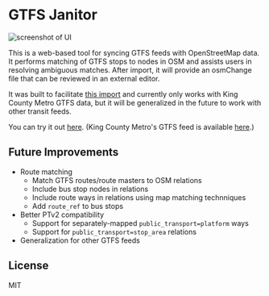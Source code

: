 # GTFS Janitor

![screenshot of UI](https://github.com/user-attachments/assets/afabf1bd-ba7f-47b7-9231-d096fe9b1a36)

This is a web-based tool for syncing GTFS feeds with OpenStreetMap data. It performs matching of GTFS stops to nodes in OSM and assists users in resolving ambiguous matches. After import, it will provide an osmChange file that can be reviewed in an external editor.

It was built to facilitate [this import](https://wiki.openstreetmap.org/wiki/Automated_edits/tjhorner-import) and currently only works with King County Metro GTFS data, but it will be generalized in the future to work with other transit feeds.

You can try it out [here](https://gtfs-janitor.tjhorner.dev/). (King County Metro's GTFS feed is available [here](https://www.soundtransit.org/GTFS-KCM/google_transit.zip).)

## Future Improvements

- Route matching
  - Match GTFS routes/route masters to OSM relations
  - Include bus stop nodes in relations
  - Include route ways in relations using map matching technniques
  - Add `route_ref` to bus stops
- Better PTv2 compatibility
  - Support for separately-mapped `public_transport=platform` ways
  - Support for `public_transport=stop_area` relations
- Generalization for other GTFS feeds

## License

MIT
